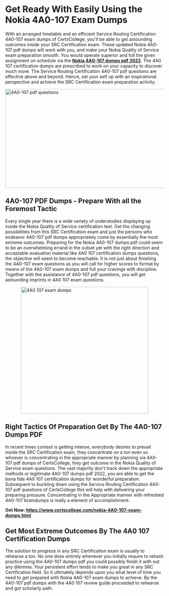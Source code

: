 <h1><strong>Get Ready With Easily Using the Nokia 4A0-107 Exam Dumps&nbsp;</strong></h1>
<p><span style="font-weight: 400;">With an arranged timetable and an efficient Service Routing Certification 4A0-107 exam dumps of CertsCollege, you'll be able to get astounding outcomes inside your SRC Certification exam. These updated Nokia 4A0-107 pdf dumps will work with you, and make your Nokia Quality of Service exam preparation smooth. You would operate superior and full the given assignment on schedule via the <strong><a href="https://www.certscollege.com/nokia-4A0-107-exam-dumps.html">Nokia 4A0-107 dumps pdf 2022</a></strong>. The 4A0 107 certification dumps are prescribed to work on your capacity to discover much more. The Service Routing Certification 4A0-107 pdf questions are effective above and beyond. Hence, set your self up with an inspirational perspective and achieve the SRC Certification exam preparation activity.&nbsp;</span></p>
<p><span style="font-weight: 400;"><img style="display: block; margin-left: auto; margin-right: auto;" src="https://i.ibb.co/CPDK3ps/Yellow-and-Blue-Initiative-Blog-Banner.png" alt="4A0-107 pdf questions" width="559" height="315" /></span></p>
<h2><strong>4A0-107 PDF Dumps - Prepare With all the Foremost Tactic</strong></h2>
<p><span style="font-weight: 400;">Every single year there is a wide variety of understudies displaying up inside the Nokia Quality of Service certification test. Get the changing possibilities from this SRC Certification exam and just the persons who endeavor 4A0-107 pdf dumps appropriately come by essentially the most extreme outcomes. Preparing for the Nokia 4A0-107 dumps pdf could seem to be an overwhelming errand in the outset yet with the right direction and acceptable evaluation material like 4A0 107 certification dumps questions, the objective will seem to become reachable. It is not just about finishing the 4A0-107 exam questions as you will call for higher scores to format by means of the 4A0-107 exam dumps and full your cravings with discipline. Together with the assistance of 4A0-107 pdf questions, you will get astounding imprints in 4A0 107 exam questions.</span></p>
<p><span style="font-weight: 400;"><a href="https://tinyurl.com/yb3jzrrn"><img style="display: block; margin-left: auto; margin-right: auto;" src="https://i.ibb.co/9tMrhdY/Teacher-Appreciation-Invitation.png" alt="4A0 107 exam dumps " width="404" height="404" /></a></span></p>
<h2><strong>Right Tactics Of Preparation Get By The 4A0-107 Dumps PDF</strong></h2>
<p><span style="font-weight: 400;">In recent times contest is getting intense, everybody desires to prevail inside the SRC Certification exam, they concentrate on a ton even so whoever is concentrating in the appropriate manner by planning via 4A0-107 pdf dumps of CertsCollege, they get outcome in the Nokia Quality of Service exam questions. The vast majority don't track down the appropriate methods or legitimate 4A0-107 dumps pdf 2022, you are able to get the bona fide 4A0 107 certification dumps for wonderful preparation. Subsequent to buckling down using the Service Routing Certification 4A0-107 pdf questions of CertsCollege this will help with delivering your preparing pressure. Concentrating in the Appropriate manner with refreshed 4A0-107 braindumps is really a element of accomplishment.</span></p>
<p><span style="font-weight: 400;"><strong>Get Now: <a href="https://www.certscollege.com/nokia-4A0-107-exam-dumps.html">https://www.certscollege.com/nokia-4A0-107-exam-dumps.html</a></strong></span></p>
<h2><strong>Get Most Extreme Outcomes By The 4A0 107 Certification Dumps</strong></h2>
<p><span style="font-weight: 400;">The solution to progress in any SRC Certification exam is usually to rehearse a ton. No one does entirely whenever you initially require to rehash practice using the 4A0-107 dumps pdf you could possibly finish it with out any dilemma. Your persistent effort tends to make you great in any SRC Certification field. So it ultimately depends upon you what level of time you need to get prepared with Nokia 4A0-107 exam dumps to achieve. By the 4A0-107 pdf dumps with the 4A0 107 review guide proceeded to rehearse and got scholarly path.</span></p>

